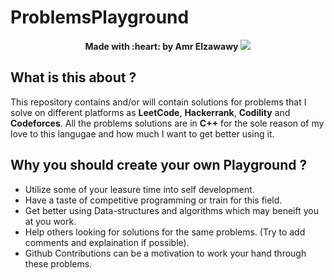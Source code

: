 # ProblemsPlayground
<p align='center'>
<b>Made with :heart: by Amr Elzawawy</b>
<img src='https://d2slcw3kip6qmk.cloudfront.net/marketing/blog/2019Q1/problem-solving/what-is-problem-solving-header@2x.png'/>
</p>

## What is this about ?

This repository contains and/or will contain solutions for problems that I solve on different platforms as **LeetCode**, **Hackerrank**, **Codility** and **Codeforces**.
All the problems solutions are in **C++** for the sole reason of my love to this langugae and how much I want to get better using it.  

## Why you should create your own Playground ?
- Utilize some of your leasure time into self development. 
- Have a taste of competitive programming or train for this field.
- Get better using Data-structures and algorithms which may beneift you at you work. 
- Help others looking for solutions for the same problems. (Try to add comments and explaination if possible).
- Github Contributions can be a motivation to work your hand through these problems. 
